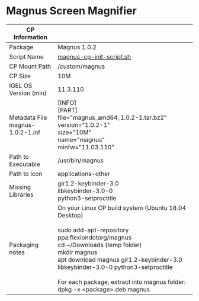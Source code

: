 # Magnus Screen Magnifier

|  CP Information |            |
|-----------------|--------------|
| Package | Magnus 1.0.2 |
| Script Name | [magnus-cp-init-script.sh](magnus-cp-init-script.sh) |
| CP Mount Path | /custom/magnus |
| CP Size | 10M |
| IGEL OS Version (min) | 11.3.110 |
| Metadata File <br /> magnus-1.0.2-1.inf | [INFO] <br /> [PART] <br /> file="magnus_amd64_1.0.2-1.tar.bz2" <br /> version="1.0.2-1" <br /> size="10M" <br /> name="magnus" <br /> minfw="11.03.110" |
| Path to Executable | /usr/bin/magnus |
| Path to Icon | applications-other |
| Missing Libraries | gir1.2-keybinder-3.0 <br /> libkeybinder-3.0-0 <br /> python3-setproctitle |
| Packaging notes | On your Linux CP build system (Ubuntu 18.04 Desktop) <br /> <br /> sudo add-apt-repository ppa:flexiondotorg/magnus <br /> cd ~/Downloads (temp folder) <br /> mkdir magnus <br /> apt download magnus gir1.2-keybinder-3.0 libkeybinder-3.0-0 python3-setproctitle <br /> <br /> For each package, extract into magnus folder: <br /> dpkg -x \<package\>.deb magnus |
